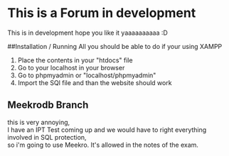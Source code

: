 # This is a Forum in development
This is in development hope you like it yaaaaaaaaaa :D

##Installation / Running
All you should be able to do if your using XAMPP
1. Place the contents in your "htdocs" file
2. Go to your localhost in your browser
3. Go to phpmyadmin or "localhost/phpmyadmin"
4. Import the SQl file and than the website should work

## Meekrodb Branch
this is very annoying, <br> I have an IPT Test coming
up and we would have to right everything involved in
SQL protection, <br> so i'm going to use Meekro. It's
allowed in the notes of the exam.